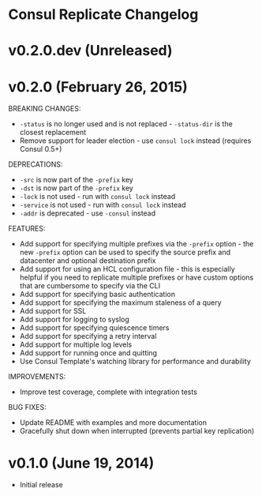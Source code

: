 Consul Replicate Changelog
==========================

# v0.2.0.dev (Unreleased)

# v0.2.0 (February 26, 2015)

BREAKING CHANGES:

  * `-status` is no longer used and is not replaced - `-status-dir` is the
    closest replacement
  * Remove support for leader election - use `consul lock` instead (requires
    Consul 0.5+)

DEPRECATIONS:

  * `-src` is now part of the `-prefix` key
  * `-dst` is now part of the `-prefix` key
  * `-lock` is not used - run with `consul lock` instead
  * `-service` is not used - run with `consul lock` instead
  *  `-addr` is deprecated - use `-consul` instead

FEATURES:

  * Add support for specifying multiple prefixes via the `-prefix` option - the
    new `-prefix` option can be used to specify the source prefix and datacenter
    and optional destination prefix
  * Add support for using an HCL configuration file - this is especially helpful
    if you need to replicate multiple prefixes or have custom options that are
    cumbersome to specify via the CLI
  * Add support for specifying basic authentication
  * Add support for specifying the maximum staleness of a query
  * Add support for SSL
  * Add support for logging to syslog
  * Add support for specifying quiescence timers
  * Add support for specifying a retry interval
  * Add support for multiple log levels
  * Add support for running once and quitting
  * Use Consul Template's watching library for performance and durability

IMPROVEMENTS:

  * Improve test coverage, complete with integration tests

BUG FIXES:

  * Update README with examples and more documentation
  * Gracefully shut down when interrupted (prevents partial key replication)


# v0.1.0 (June 19, 2014)

  * Initial release

